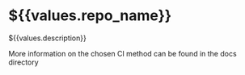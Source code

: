 # ${{values.repo_name}}

${{values.description}}

More information on the chosen CI method can be found in the docs directory
